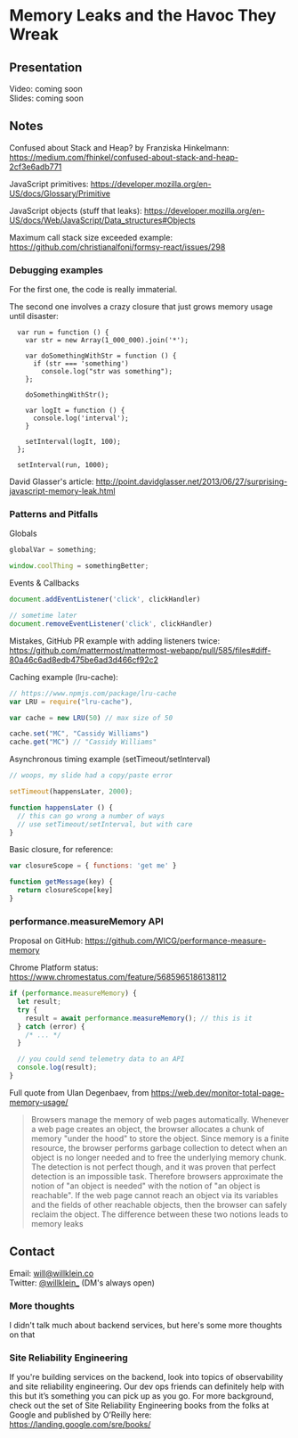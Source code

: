 # Memory Leaks and the Havoc They Wreak

## Presentation

Video: coming soon  
Slides: coming soon

## Notes

Confused about Stack and Heap? by Franziska Hinkelmann: https://medium.com/fhinkel/confused-about-stack-and-heap-2cf3e6adb771

JavaScript primitives: https://developer.mozilla.org/en-US/docs/Glossary/Primitive

JavaScript objects (stuff that leaks): https://developer.mozilla.org/en-US/docs/Web/JavaScript/Data_structures#Objects

Maximum call stack size exceeded example: https://github.com/christianalfoni/formsy-react/issues/298

### Debugging examples

For the first one, the code is really immaterial.

The second one involves a crazy closure that just grows memory usage until disaster:

```
  var run = function () {
    var str = new Array(1_000_000).join('*');

    var doSomethingWithStr = function () {
      if (str === 'something')
        console.log("str was something");
    };

    doSomethingWithStr();

    var logIt = function () {
      console.log('interval');
    }

    setInterval(logIt, 100);
  };

  setInterval(run, 1000);
```

David Glasser's article: http://point.davidglasser.net/2013/06/27/surprising-javascript-memory-leak.html


### Patterns and Pitfalls

Globals

```javascript
globalVar = something;

window.coolThing = somethingBetter;

```
Events & Callbacks

```javascript
document.addEventListener('click', clickHandler)

// sometime later
document.removeEventListener('click', clickHandler)

```

Mistakes, GitHub PR example with adding listeners twice: https://github.com/mattermost/mattermost-webapp/pull/585/files#diff-80a46c6ad8edb475be6ad3d466cf92c2


Caching example (lru-cache):
```javascript
// https://www.npmjs.com/package/lru-cache
var LRU = require("lru-cache"),

var cache = new LRU(50) // max size of 50

cache.set("MC", "Cassidy Williams")
cache.get("MC") // "Cassidy Williams"
```
Asynchronous timing example (setTimeout/setInterval)

```javascript
// woops, my slide had a copy/paste error

setTimeout(happensLater, 2000);

function happensLater () {
  // this can go wrong a number of ways
  // use setTimeout/setInterval, but with care
}
```


Basic closure, for reference:

```javascript
var closureScope = { functions: 'get me' }

function getMessage(key) {
  return closureScope[key]
}
```

### performance.measureMemory API

Proposal on GitHub: https://github.com/WICG/performance-measure-memory

Chrome Platform status: https://www.chromestatus.com/feature/5685965186138112

```javascript
if (performance.measureMemory) {
  let result;
  try {
    result = await performance.measureMemory(); // this is it
  } catch (error) {
    /* ... */
  }

  // you could send telemetry data to an API
  console.log(result);
}
```

Full quote from Ulan Degenbaev, from https://web.dev/monitor-total-page-memory-usage/

> Browsers manage the memory of web pages automatically. Whenever a web page creates an object, the browser allocates a chunk of memory "under the hood" to store the object. Since memory is a finite resource, the browser performs garbage collection to detect when an object is no longer needed and to free the underlying memory chunk. The detection is not perfect though, and it was proven that perfect detection is an impossible task. Therefore browsers approximate the notion of "an object is needed" with the notion of "an object is reachable". If the web page cannot reach an object via its variables and the fields of other reachable objects, then the browser can safely reclaim the object. The difference between these two notions leads to memory leaks

## Contact

Email: will@willklein.co  
Twitter: [@willklein_](https://twitter.com/willklein_) (DM's always open)

### More thoughts

I didn't talk much about backend services, but here's some more thoughts on that

### Site Reliability Engineering

If you're building services on the backend, look into topics of observability and site reliability engineering. Our dev ops friends can definitely help with this but it’s something you can pick up as you go. For more background, check out the set of Site Reliability Engineering books from the folks at Google and published by O’Reilly here: https://landing.google.com/sre/books/
